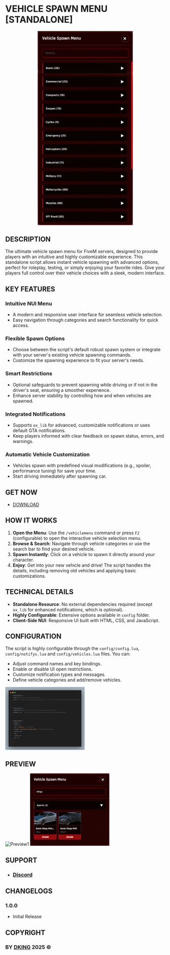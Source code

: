 # VEHICLE SPAWN MENU [STANDALONE]

<div align="center">
<img src="https://github.com/Dking07/fivem-vehicle-spawn-menu/blob/main/Thumb.png" alt="Vehicle Menu Thumbnail" width="300px" />
</div>

## DESCRIPTION

The ultimate vehicle spawn menu for FiveM servers, designed to provide players with an intuitive and highly customizable experience. This standalone script allows instant vehicle spawning with advanced options, perfect for roleplay, testing, or simply enjoying your favorite rides. Give your players full control over their vehicle choices with a sleek, modern interface.

## KEY FEATURES

### **Intuitive NUI Menu**
- A modern and responsive user interface for seamless vehicle selection.
- Easy navigation through categories and search functionality for quick access.

### **Flexible Spawn Options**
- Choose between the script's default robust spawn system or integrate with your server's existing vehicle spawning commands.
- Customize the spawning experience to fit your server's needs.

### **Smart Restrictions**
- Optional safeguards to prevent spawning while driving or if not in the driver's seat, ensuring a smoother experience.
- Enhance server stability by controlling how and when vehicles are spawned.

### **Integrated Notifications**
- Supports `ox_lib` for advanced, customizable notifications or uses default GTA notifications.
- Keep players informed with clear feedback on spawn status, errors, and warnings.

### **Automatic Vehicle Customization**
- Vehicles spawn with predefined visual modifications (e.g., spoiler, performance tuning) for save your time.
- Start driving immediately after spawning car.

## GET NOW

* [DOWNLOAD](https://dking.tebex.io/package/7065811)

## HOW IT WORKS

1.  **Open the Menu**: Use the `/vehiclemenu` command or press `F2` (configurable) to open the interactive vehicle selection menu.
2.  **Browse & Search**: Navigate through vehicle categories or use the search bar to find your desired vehicle.
3.  **Spawn Instantly**: Click on a vehicle to spawn it directly around your character.
4.  **Enjoy**: Get into your new vehicle and drive! The script handles the details, including removing old vehicles and applying basic customizations.

## TECHNICAL DETAILS

- **Standalone Resource**: No external dependencies required (except `ox_lib` for enhanced notifications, which is optional).
- **Highly Configurable**: Extensive options available in `config` folder.
- **Client-Side NUI**: Responsive UI built with HTML, CSS, and JavaScript.

## CONFIGURATION

The script is highly configurable through the `config/config.lua`, `config/notifys.lua` and `config/vehicles.lua` files. You can:

- Adjust command names and key bindings.
- Enable or disable UI open restrictions.
- Customize notification types and messages.
- Define vehicle categories and add/remove vehicles.

<div align="left">
<img src="https://github.com/Dking07/fivem-vehicle-spawn-menu/blob/main/Config.png" alt="Config File Snippet" width="250px" />
</div>

## PREVIEW

<div align="left">
<img src="https://github.com/Dking07/fivem-vehicle-spawn-menu/blob/main/Preview1.png" alt="Preview1" width="250px" />
<img src="https://github.com/Dking07/fivem-vehicle-spawn-menu/blob/main/Preview2.png" alt="Preview2" width="250px" />
</div>

## SUPPORT

* ### [Discord](https://discord.gg/Rw6vjcXspG)

## CHANGELOGS

### 1.0.0

* Initial Release

## COPYRIGHT

### BY [DKING](https://github.com/Dking07) 2025 ©